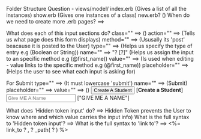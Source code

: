 
Folder Structure Question - views/model/
  index.erb (Gives a list of all the instances)
  show.erb (Gives one instances of a class)
  new.erb? ()
When do we need to create more .erb pages?
  ==>

What does each of this input sections do?
  class="" ==> ()
  action="" ==> (Tells us what page does this form displays)
  method="" ==> (Ususally its 'post' beacause it is posted to the User)
  type="" ==> (Helps us specify the type of entry e.g (Boolean or String))
  name="" ==> "? [?]" (Helps us assign the input to an specific method e.g (@first_name))
  value="" ==> (Is used when editing - value links to the specific method e.g (@first_name))
  placeholder="" ==> (Helps the user to see what each input is asking for)

For Submit
  type="" ==> (It must lowercase 'submit')
  name="" ==> (Submit)
  placeholder="" ==>
  value="" ==> ()
  <input type="submit" value="Create A Student">
  [__Create a Student__]
  <input type="text" placeholder="Give ME A Name">
  ["GIVE ME A NAME"]

What does 'Hidden token input' do?
  ==> Hidden Token prevents the User to know where and which value carries the input info)
What is the full syntax to 'Hidden token input'?
  ==> <input type="hidden" name="authenticity_token" value="<%= form_authenticity_token %>">
What is the full syntax to 'link to'?
  ==> <%= link_to ? , ? _path( ? ) %>
